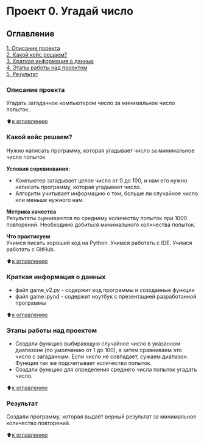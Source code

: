# Проект 0. Угадай число

## Оглавление  
[1. Описание проекта](https://github.com/OlesyaNori/sf_datasciense/blob/main/project%200/readme.md#Описание-проекта)  
[2. Какой кейс решаем?](https://github.com/OlesyaNori/sf_datasciense/blob/main/project%200/readme.md#Какой-кейс-решаем)  
[3. Краткая информация о данных](https://github.com/OlesyaNori/sf_datasciense/blob/main/project%200/readme.md#Краткая-информация-о-данных)  
[4. Этапы работы над проектом](https://github.com/OlesyaNori/sf_datasciense/blob/main/project%200/readme.md#Этапы-работы-над-проектом)  
[5. Результат](https://github.com/OlesyaNori/sf_datasciense/blob/main/project%200/readme.md#Результат)    

### Описание проекта    
Угадать загаданное компьютером число за минимальное число попыток.

:arrow_up:[к оглавлению](https://github.com/OlesyaNori/sf_datasciense/blob/main/project%200/readme.md#Оглавление)


### Какой кейс решаем?    
Нужно написать программу, которая угадывает число за минимальное число попыток

**Условия соревнования:**  
- Компьютер загадывает целое число от 0 до 100, и нам его нужно написать программу, которая угадывает число.
- Алгоритм учитывает информацию о том, больше ли случайное число или меньше нужного нам.

**Метрика качества**     
Результаты оцениваются по среднему количеству попыток при 1000 повторений. Необходимо добиться минимального количества попыток.

**Что практикуем**     
Учимся писать хороший код на Python.
Учимся работать с IDE.
Учимся работать с GitHub.

:arrow_up:[к оглавлению](https://github.com/OlesyaNori/sf_datasciense/blob/main/project%200/readme.md#Оглавление)

### Краткая информация о данных

- файл game_v2.py - содержит код программы и созхданные функции
- файл game.ipynd - содержит ноутбук с презентацией разработанной программы

:arrow_up:[к оглавлению](https://github.com/OlesyaNori/sf_datasciense/blob/main/project%200/readme.md#Оглавление)


### Этапы работы над проектом  
- Создали функцию выбирающую случайное число в указанном диапазоне (по умолчанию от 1 до 100), а затем сравниваем это число с загаданным. Если число не совпадает, сужаем диапазон. Функция так же подсчитывает количество попыток.
- Создали функцию для определения среднего числа попыток угадать число. 

:arrow_up:[к оглавлению](https://github.com/OlesyaNori/sf_datasciense/blob/main/project%200/readme.md#Оглавление)


### Результат  
Создали программу, которая выдаёт верный результат за минимальное количество повторений.

:arrow_up:[к оглавлению](https://github.com/OlesyaNori/sf_datasciense/blob/main/project%200/readme.md#Оглавление)




